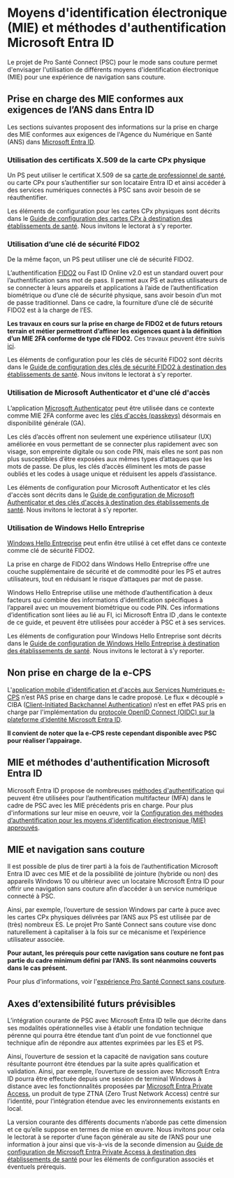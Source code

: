 # Moyens d'identification électronique (MIE) et méthodes d'authentification Microsoft Entra ID 

Le projet de Pro Santé Connect (PSC) pour le mode sans couture permet d'envisager l'utilisation de différents moyens d'identification électronique (MIE) pour une expérience de navigation sans couture. 

## Prise en charge des MIE conformes aux exigences de l’ANS dans Entra ID

Les sections suivantes proposent des informations sur la prise en charge des MIE conformes aux exigences de l'Agence du Numérique en Santé (ANS) dans [Microsoft Entra ID](https://www.microsoft.com/security/business/identity-access/microsoft-entra-id). 

### Utilisation des certificats X.509 de la carte CPx physique

Un PS peut utiliser le certificat X.509 de sa [carte de professionnel de santé](https://industriels.esante.gouv.fr/produits-services/cps-et-socle-technique/caracteristiques-de-la-cps3), ou carte CPx pour s’authentifier sur son locataire Entra ID et ainsi accéder à des services numériques connectés à PSC sans avoir besoin de se réauthentifier. 

Les éléments de configuration pour les cartes CPx physiques sont décrits dans le [Guide de configuration des cartes CPx à destination des établissements de santé](https://aka.ms/psc_mie_cpx_entraid). Nous invitons le lectorat à s’y reporter.  

### Utilisation d’une clé de sécurité FIDO2

De la même façon, un PS peut utiliser une clé de sécurité FIDO2. 

L’authentification [FIDO2](https://fidoalliance.org/) ou Fast ID Online v2.0 est un standard ouvert pour l’authentification sans mot de pass. Il permet aux PS et autres utilisateurs de se connecter à leurs appareils et applications à l’aide de l’authentification biométrique ou d’une clé de sécurité physique, sans avoir besoin d’un mot de passe traditionnel. Dans ce cadre, la fourniture d’une clé de sécurité FIDO2 est à la charge de l’ES.

**Les travaux en cours sur la prise en charge de FIDO2 et de futurs retours terrain et métier permettront d’affiner les exigences quant à la définition d’un MIE 2FA conforme de type clé FIDO2.** Ces travaux peuvent être suivis [ici](https://industriels.esante.gouv.fr/produits-et-services/pro-sante-connect/travaux-en-cours#paragraph-id--6413).

Les éléments de configuration pour les clés de sécurité FIDO2 sont décrits dans le [Guide de configuration des clés de sécurité FIDO2 à destination des établissements de santé](https://aka.ms/psc_mie_fido2_entraid). Nous invitons le lectorat à s’y reporter.  

### Utilisation de Microsoft Authenticator et d'une clé d'accès

L’application [Microsoft Authenticator](https://www.microsoft.com/fr-fr/security/mobile-authenticator-app) peut être utilisée dans ce contexte comme MIE 2FA conforme avec les [clés d'accès (passkeys)](https://www.microsoft.com/security/business/security-101/what-is-passkey) désormais en disponibilité générale (GA).

Les clés d’accès offrent non seulement une expérience utilisateur (UX) améliorée en vous permettant de se connecter plus rapidement avec son visage, son empreinte digitale ou son code PIN, mais elles ne sont pas non plus susceptibles d’être exposées aux mêmes types d’attaques que les mots de passe. De plus, les clés d’accès éliminent les mots de passe oubliés et les codes à usage unique et réduisent les appels d’assistance.

Les éléments de configuration pour Microsoft Authenticator et les clés d'accès sont décrits dans le [Guide de configuration de Microsoft Authenticator et des clés d'accès à destination des établissements de santé](https://aka.ms/psc_mie_auth_entraid). Nous invitons le lectorat à s’y reporter.  

### Utilisation de Windows Hello Entreprise

[Windows Hello Entreprise](https://learn.microsoft.com/fr-fr/windows/security/identity-protection/hello-for-business/) peut enfin être utilisé à cet effet dans ce contexte comme clé de sécurité FIDO2.

La prise en charge de FIDO2 dans Windows Hello Entreprise offre une couche supplémentaire de sécurité et de commodité pour les PS et autres utilisateurs, tout en réduisant le risque d’attaques par mot de passe.

Windows Hello Entreprise utilise une méthode d’authentification à deux facteurs qui combine des informations d’identification spécifiques à l’appareil avec un mouvement biométrique ou code PIN. Ces informations d’identification sont liées au lié au FI, ici Microsoft Entra ID ,dans le contexte de ce guide, et peuvent être utilisées pour accéder à PSC et à ses services.

Les éléments de configuration pour Windows Hello Entreprise sont décrits dans le [Guide de configuration de Windows Hello Entreprise à destination des établissements de santé](https://aka.ms/psc_mie_whe_entraid). Nous invitons le lectorat à s’y reporter.  

## Non prise en charge de la e-CPS 

L'[application mobile d'identification et d'accès aux Services Numériques e-CPS](https://esante.gouv.fr/produits-services/e-cps) n’est PAS prise en charge dans le cadre proposé. Le flux « découplé » CIBA ([Client-Initiated Backchannel Authentication](https://openid.net/specs/openid-client-initiated-backchannel-authentication-core-1_0.html)) n’est en effet PAS pris en charge par l'implémentation du [protocole OpenID Connect (OIDC) sur la plateforme d’identité Microsoft Entra ID](https://learn.microsoft.com/fr-fr/entra/identity-platform/v2-protocols-oidc).

**Il convient de noter que la e-CPS reste cependant disponible avec PSC pour réaliser l’appairage.**

## MIE et méthodes d'authentification Microsoft Entra ID

Microsoft Entra ID propose de nombreuses [méthodes d'authentification](https://learn.microsoft.com/fr-fr/entra/identity/authentication/concept-authentication-methods-manage) qui peuvent être utilisées pour l’authentification multifacteur (MFA) dans le cadre de PSC avec les MIE précédents pris en charge. Pour plus d'informations sur leur mise en oeuvre, voir la [Configuration des méthodes d’authentification pour les moyens d'identification électronique (MIE) approuvés](./AUTHMETHODS.md). 

## MIE et navigation sans couture

Il est possible de plus de tirer parti à la fois de l’authentification Microsoft Entra ID avec ces MIE et de la possibilité de jointure (hybride ou non) des appareils Windows 10 ou ultérieur avec un locataire Microsoft Entra ID pour offrir une navigation sans couture afin d’accéder à un service numérique connecté à PSC.

Ainsi, par exemple, l’ouverture de session Windows par carte à puce avec les cartes CPx physiques délivrées par l’ANS aux PS est utilisée par de (très) nombreux ES. Le projet Pro Santé Connect sans couture vise donc naturellement à capitaliser à la fois sur ce mécanisme et l’expérience utilisateur associée. 

**Pour autant, les prérequis pour cette navigation sans couture ne font pas partie du cadre minimum défini par l’ANS. Ils sont néanmoins couverts dans le cas présent.**

Pour plus d'informations, voir l'[expérience Pro Santé Connect sans couture](./SEAMLESSNAV.md). 

## Axes d’extensibilité futurs prévisibles

L’intégration courante de PSC avec Microsoft Entra ID telle que décrite dans ses modalités opérationnelles vise à établir une fondation technique pérenne qui pourra être étendue tant d’un point de vue fonctionnel que technique afin de répondre aux attentes exprimées par les ES et PS.   

Ainsi, l’ouverture de session et la capacité de navigation sans couture résultante pourront être étendues par la suite après qualification et validation. Ainsi, par exemple, l’ouverture de session avec Microsoft Entra ID pourra être effectuée depuis une session de terminal Windows à distance avec les fonctionnalités proposées par [Microsoft Entra Private Access](https://www.microsoft.com/security/business/identity-access/microsoft-entra-private-access), un produit de type ZTNA (Zero Trust Network Access) centré sur l'identité, pour l’intégration étendue avec les environnements existants en local.  

La version courante des différents documents n’aborde pas cette dimension et ce qu’elle suppose en termes de mise en œuvre. Nous invitons pour cela le lectorat à se reporter d’une façon générale au site de l’ANS pour une information à jour ainsi que vis-à-vis de la seconde dimension au [Guide de configuration de Microsoft Entra Private Access à destination des établissements de santé](https://aka.ms/psc_pa_entraid) pour les éléments de configuration associés et éventuels prérequis.
